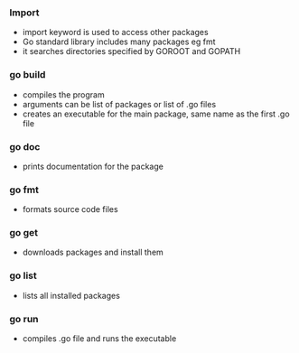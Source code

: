 ### Import
- import keyword is used to access other packages
- Go standard library includes many packages eg fmt
- it searches directories specified by GOROOT and GOPATH

### go build
- compiles the program
- arguments can be list of packages or list of .go files
- creates an executable for the main package, same name as the first .go file

### go doc
- prints documentation for the package

### go fmt
- formats source code files

### go get
- downloads packages and install them

### go list
- lists all installed packages

### go run
- compiles .go file and runs the executable


